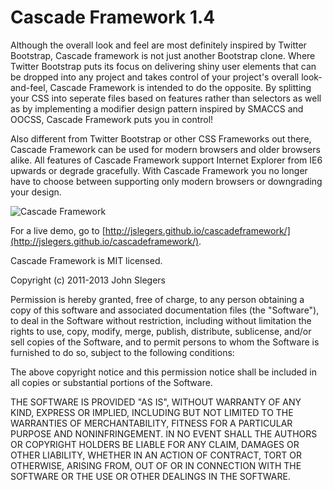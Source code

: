 # Cascade Framework 1.4

Although the overall look and feel are most definitely inspired by Twitter Bootstrap, Cascade framework is not just another Bootstrap clone. Where Twitter Bootstrap puts its focus on delivering shiny user elements that can be dropped into any project and takes control of your project's overall look-and-feel, Cascade Framework is intended to do the opposite. By splitting your CSS into seperate files based on features rather than selectors as well as by implementing a modifier design pattern inspired by SMACCS and OOCSS, Cascade Framework puts you in control!

Also different from Twitter Bootstrap or other CSS Frameworks out there, Cascade Framework can be used for modern browsers and older browsers alike. All features of Cascade Framework support Internet Explorer from IE6 upwards or degrade gracefully. With Cascade Framework you no longer have to choose between supporting only modern browsers or downgrading your design.

![Cascade Framework](http://jslegers.github.io/cascadeframework/screenshot.png)

For a live demo, go to [http://jslegers.github.io/cascadeframework/](http://jslegers.github.io/cascadeframework/).

Cascade Framework is MIT licensed.

 Copyright (c) 2011-2013 John Slegers

 Permission is hereby granted, free of charge, to any person
 obtaining a copy of this software and associated documentation
 files (the "Software"), to deal in the Software without
 restriction, including without limitation the rights to use,
 copy, modify, merge, publish, distribute, sublicense, and/or sell
 copies of the Software, and to permit persons to whom the
 Software is furnished to do so, subject to the following
 conditions:

 The above copyright notice and this permission notice shall be
 included in all copies or substantial portions of the Software.

 THE SOFTWARE IS PROVIDED "AS IS", WITHOUT WARRANTY OF ANY KIND,
 EXPRESS OR IMPLIED, INCLUDING BUT NOT LIMITED TO THE WARRANTIES
 OF MERCHANTABILITY, FITNESS FOR A PARTICULAR PURPOSE AND
 NONINFRINGEMENT. IN NO EVENT SHALL THE AUTHORS OR COPYRIGHT
 HOLDERS BE LIABLE FOR ANY CLAIM, DAMAGES OR OTHER LIABILITY,
 WHETHER IN AN ACTION OF CONTRACT, TORT OR OTHERWISE, ARISING
 FROM, OUT OF OR IN CONNECTION WITH THE SOFTWARE OR THE USE OR
 OTHER DEALINGS IN THE SOFTWARE.